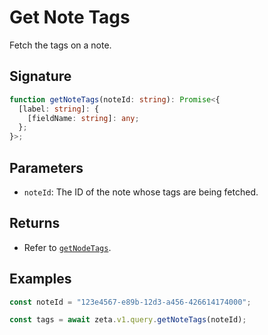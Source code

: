 # Get Note Tags

Fetch the tags on a note.

## Signature

```TypeScript
function getNoteTags(noteId: string): Promise<{
  [label: string]: {
    [fieldName: string]: any;
  };
}>;
```

## Parameters

- `noteId`: The ID of the note whose tags are being fetched.

## Returns

- Refer to [`getNodeTags`](/guide/zeta-api/query-api/get-node-tags).

## Examples

```TypeScript
const noteId = "123e4567-e89b-12d3-a456-426614174000";

const tags = await zeta.v1.query.getNoteTags(noteId);
```
